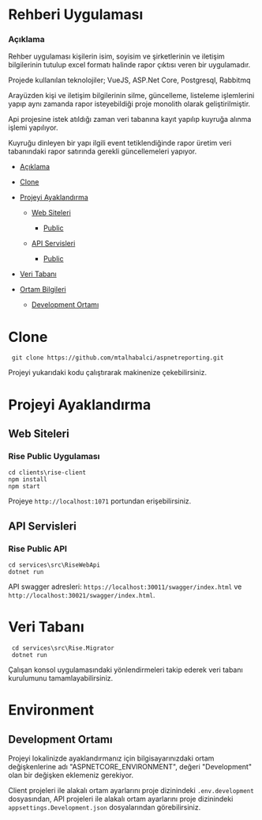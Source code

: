 # Rehberi Uygulaması
### Açıklama

Rehber uygulaması kişilerin isim, soyisim ve şirketlerinin ve iletişim bilgilerinin tutulup excel formatı halinde rapor çıktısı veren bir uygulamadır.

Projede kullanılan teknolojiler; VueJS, ASP.Net Core, Postgresql, Rabbitmq

Arayüzden kişi ve iletişim bilgilerinin silme, güncelleme, listeleme işlemlerini yapıp aynı zamanda rapor isteyebildiği proje monolith olarak geliştirilmiştir.


Api projesine istek atıldığı zaman veri tabanına kayıt yapılıp kuyruğa alınma işlemi yapılıyor.

Kuyruğu dinleyen bir yapı ilgili event tetiklendiğinde rapor üretim veri tabanındaki rapor satırında gerekli güncellemeleri yapıyor.



*   [Açıklama](#definition)
*   [Clone](#clone)
*   [Projeyi Ayaklandırma](#projeyi-ayaklandırma)

    *   [Web Siteleri](#web-siteleri)
    
        *   [Public](#rise-public-uygulaması)
    
    *   [API Servisleri](#api-servisleri)
    
        *   [Public](#rise-public-api)


*   [Veri Tabanı](#veri-tabanı)
*   [Ortam Bilgileri](#environment)
    * [Development Ortamı](#development-ortamı)
    


# Clone
     git clone https://github.com/mtalhabalci/aspnetreporting.git

Projeyi yukarıdaki kodu çalıştırarak makinenize çekebilirsiniz.

# Projeyi Ayaklandırma
## Web Siteleri

### Rise Public Uygulaması

    cd clients\rise-client
    npm install
    npm start
Projeye `http://localhost:1071` portundan erişebilirsiniz.

## API Servisleri
### Rise Public API
    cd services\src\RiseWebApi
    dotnet run
API swagger adresleri: `https://localhost:30011/swagger/index.html` ve `http://localhost:30021/swagger/index.html`.


# Veri Tabanı
     cd services\src\Rise.Migrator
     dotnet run
Çalışan konsol uygulamasındaki yönlendirmeleri takip ederek veri tabanı kurulumunu tamamlayabilirsiniz.


# Environment
## Development Ortamı
Projeyi lokalinizde ayaklandırmanız için bilgisayarınızdaki ortam değişkenlerine adı "ASPNETCORE_ENVIRONMENT", değeri "Development" olan bir değişken eklemeniz gerekiyor. 

Client projeleri ile alakalı ortam ayarlarını proje dizinindeki `.env.development` dosyasından, API projeleri ile alakalı ortam ayarlarını proje dizinindeki `appsettings.Development.json` dosyalarından görebilirsiniz.
